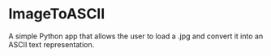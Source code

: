 # ImageToASCII
A simple Python app that allows the user to load a .jpg and convert it into an ASCII text representation.
